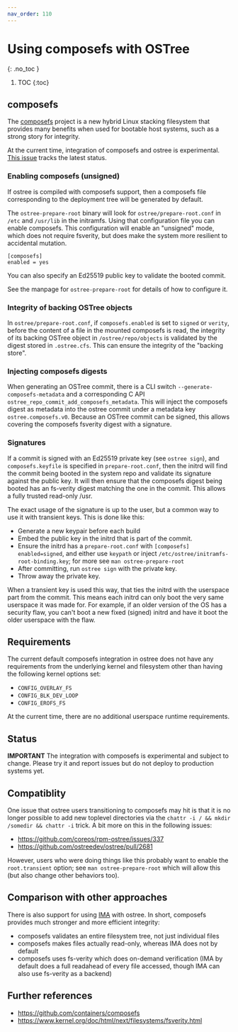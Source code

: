 ```yaml
---
nav_order: 110
---
```


# Using composefs with OSTree
{: .no_toc }

1. TOC
{:toc}

<!-- SPDX-License-Identifier: (CC-BY-SA-3.0 OR GFDL-1.3-or-later) -->

## composefs

The [composefs](https://github.com/containers/composefs) project is a new
hybrid Linux stacking filesystem that provides many benefits when
used for bootable host systems, such as a strong story for integrity.

At the current time, integration of composefs and ostree is experimental.
[This issue](https://github.com/ostreedev/ostree/issues/2867) tracks the latest status.

### Enabling composefs (unsigned)

If ostree is compiled with composefs support, then a composefs file
corresponding to the deployment tree will be generated by default.

The `ostree-prepare-root` binary will look for `ostree/prepare-root.conf` in `/etc` and
`/usr/lib` in the initramfs. Using that configuration file you can enable composefs.
This configuration will enable an "unsigned" mode, which does not require fsverity,
but does make the system more resilient to accidental mutation.

```
[composefs]
enabled = yes
```

You can also specify an Ed25519 public key to validate the booted commit.

See the manpage for `ostree-prepare-root` for details of how to configure it.

### Integrity of backing OSTree objects

In `ostree/prepare-root.conf`, if `composefs.enabled` is set to `signed` or `verity`,
before the content of a file in the mounted composefs is read,
the integrity of its backing OSTree object in `/ostree/repo/objects` is validated by the digest stored in `.ostree.cfs`.
This can ensure the integrity of the "backing store".

### Injecting composefs digests

When generating an OSTree commit, there is a CLI switch `--generate-composefs-metadata`
and a corresponding C API `ostree_repo_commit_add_composefs_metadata`.  This will
inject the composefs digest as metadata into the ostree commit under a metadata
key `ostree.composefs.v0`.  Because an OSTree commit can be signed, this allows
covering the composefs fsverity digest with a signature.

### Signatures

If a commit is signed with an Ed25519 private key (see `ostree
sign`), and `composefs.keyfile` is specified in `prepare-root.conf`,
then the initrd will find the commit being booted in the system repo
and validate its signature against the public key. It will then ensure
that the composefs digest being booted has an fs-verity digest
matching the one in the commit. This allows a fully trusted read-only
/usr.

The exact usage of the signature is up to the user, but a common way
to use it with transient keys. This is done like this:
 * Generate a new keypair before each build
 * Embed the public key in the initrd that is part of the commit.
 * Ensure the initrd has a `prepare-root.conf` with `[composefs] enabled=signed`, and either use `keypath` or inject `/etc/ostree/initramfs-root-binding.key`; for more see `man ostree-prepare-root`
 * After committing, run `ostree sign` with the private key.
 * Throw away the private key.

When a transient key is used this way, that ties the initrd with the
userspace part from the commit. This means each initrd can only boot
the very same userspace it was made for. For example, if an older
version of the OS has a security flaw, you can't boot a new fixed
(signed) initrd and have it boot the older userspace with the flaw.

## Requirements

The current default composefs integration in ostree does not have any
requirements from the underlying kernel and filesystem other than
having the following kernel options set:

- `CONFIG_OVERLAY_FS`
- `CONFIG_BLK_DEV_LOOP`
- `CONFIG_EROFS_FS`

At the current time, there are no additional userspace runtime requirements.

## Status

**IMPORTANT** The integration with composefs is experimental and subject to change.  Please
try it and report issues but do not deploy to production systems yet.

## Compatiblity

One issue that ostree users transitioning to composefs may hit is that it is no
longer possible to add new toplevel directories via the `chattr -i / && mkdir /somedir && chattr -i`
trick.   A bit more on this in the following issues:

* <https://github.com/coreos/rpm-ostree/issues/337>
* <https://github.com/ostreedev/ostree/pull/2681>

However, users who were doing things like this probably want to enable the
`root.transient` option; see `man ostree-prepare-root` which will allow
this (but also change other behaviors too).

## Comparison with other approaches

There is also support for using [IMA](ima.md) with ostree.  In short, composefs
provides much stronger and more efficient integrity:

- composefs validates an entire filesystem tree, not just individual files
- composefs makes files actually read-only, whereas IMA does not by default
- composefs uses fs-verity which does on-demand verification (IMA by default does a full readahead of every file accessed, though IMA can also use fs-verity as a backend)

## Further references

- https://github.com/containers/composefs
- https://www.kernel.org/doc/html/next/filesystems/fsverity.html
